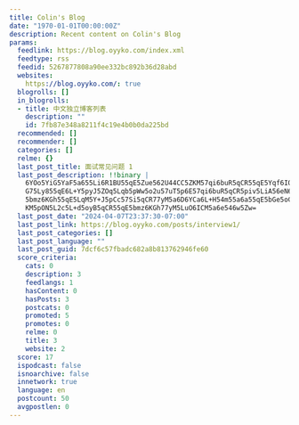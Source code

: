 ```yaml
---
title: Colin's Blog
date: "1970-01-01T00:00:00Z"
description: Recent content on Colin's Blog
params:
  feedlink: https://blog.oyyko.com/index.xml
  feedtype: rss
  feedid: 5267877808a90ee332bc892b36d28abd
  websites:
    https://blog.oyyko.com/: true
  blogrolls: []
  in_blogrolls:
  - title: 中文独立博客列表
    description: ""
    id: 7fb87e348a8211f4c19e4b0b0da225bd
  recommended: []
  recommender: []
  categories: []
  relme: {}
  last_post_title: 面试常见问题 1
  last_post_description: !!binary |
    6YOo5YiG5YaF5a655Li6R1BU55qE5Zue562U44CC5ZKM57qi6buR5qCR55qE5Yqf6IO957
    G75Ly855qE6L+Y5pyJ5ZOq5Lqb5pWw5o2u57uT5p6E57qi6buR5qCR5piv5LiA56eN6Ieq
    5bmz6KGh55qE5LqM5Y+J5pCc57Si5qCR77yM5a6D6YCa6L+H54m55a6a55qE5bGe5oCn5Z
    KM5pON5L2c5L+d5oyB5qCR55qE5bmz6KGh77yM5LuO6ICM5a6e546w5Zw=
  last_post_date: "2024-04-07T23:37:30-07:00"
  last_post_link: https://blog.oyyko.com/posts/interview1/
  last_post_categories: []
  last_post_language: ""
  last_post_guid: 7dcf6c57fbadc682a8b813762946fe60
  score_criteria:
    cats: 0
    description: 3
    feedlangs: 1
    hasContent: 0
    hasPosts: 3
    postcats: 0
    promoted: 5
    promotes: 0
    relme: 0
    title: 3
    website: 2
  score: 17
  ispodcast: false
  isnoarchive: false
  innetwork: true
  language: en
  postcount: 50
  avgpostlen: 0
---
```

